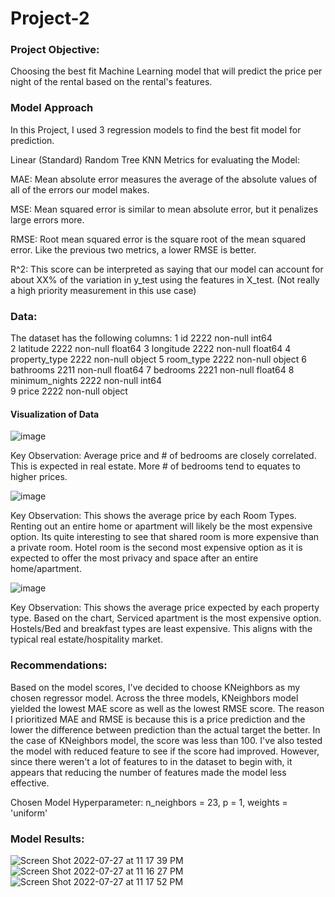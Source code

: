 # Project-2

### Project Objective:

Choosing the best fit Machine Learning model that will predict the price per night of the rental based on the rental's features.

### Model Approach
In this Project, I used 3 regression models to find the best fit model for prediction.

Linear (Standard)
Random Tree
KNN
Metrics for evaluating the Model:

MAE: Mean absolute error measures the average of the absolute values of all of the errors our model makes.

MSE: Mean squared error is similar to mean absolute error, but it penalizes large errors more.

RMSE: Root mean squared error is the square root of the mean squared error. Like the previous two metrics, a lower RMSE is better.

R^2: This score can be interpreted as saying that our model can account for about XX% of the variation in y_test using the features in X_test. (Not really a high priority measurement in this use case)

### Data:
The dataset has the following columns:
 1   id              2222 non-null   int64  
 2   latitude        2222 non-null   float64
 3   longitude       2222 non-null   float64
 4   property_type   2222 non-null   object 
 5   room_type       2222 non-null   object 
 6   bathrooms       2211 non-null   float64
 7   bedrooms        2221 non-null   float64
 8   minimum_nights  2222 non-null   int64  
 9   price           2222 non-null   object 

#### Visualization of Data
![image](https://user-images.githubusercontent.com/76888532/181413278-a3fa3a44-6897-4124-a912-28a032c6cb15.png)

Key Observation: Average price and # of bedrooms are closely correlated. This is expected in real estate. More # of bedrooms tend to equates to higher prices.

![image](https://user-images.githubusercontent.com/76888532/181413314-cf43f478-0c8a-4dda-be50-1f7a3a169742.png)

Key Observation: This shows the average price by each Room Types. Renting out an entire home or apartment will likely be the most expensive option. Its quite interesting to see that shared room is more expensive than a private room. Hotel room is the second most expensive option as it is expected to offer the most privacy and space after an entire home/apartment.

![image](https://user-images.githubusercontent.com/76888532/181413354-6e5fec7f-8330-484b-ae03-332c22dbe811.png)

Key Observation: This shows the average price expected by each property type. Based on the chart, Serviced apartment is the most expensive option. Hostels/Bed and breakfast types are least expensive. This aligns with the typical real estate/hospitality market.


### Recommendations:

Based on the model scores, I've decided to choose KNeighbors as my chosen regressor model. Across the three models, KNeighbors model yielded the lowest MAE score as well as the lowest RMSE score. The reason I prioritized MAE and RMSE is because this is a price prediction and the lower the difference between prediction than the actual target the better. In the case of KNeighbors model, the score was less than 100. I've also tested the model with reduced feature to see if the score had improved. However, since there weren't a lot of features to in the dataset to begin with, it appears that reducing the number of features made the model less effective.

Chosen Model Hyperparameter: n_neighbors = 23, p = 1, weights = 'uniform'

### Model Results:

![Screen Shot 2022-07-27 at 11 17 39 PM](https://user-images.githubusercontent.com/76888532/181413006-32665dcf-3490-41c4-ada2-8d70882fe7a5.png)
![Screen Shot 2022-07-27 at 11 16 27 PM](https://user-images.githubusercontent.com/76888532/181412918-ede7a470-33eb-4cc9-b84b-52e93d5fd9c9.png)
![Screen Shot 2022-07-27 at 11 17 52 PM](https://user-images.githubusercontent.com/76888532/181413036-b1d76119-38ed-4a7d-8d86-5b2f7af65288.png)
